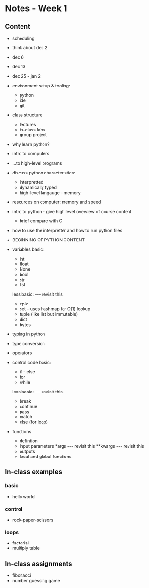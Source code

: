 # Notes - Week 1 

## Content

* scheduling

* think about dec 2

* dec 6 
* dec 13 
* dec 25 - jan 2

* environment setup & tooling: 
    * python
    * ide
    * git

* class structure
    * lectures
    * in-class labs
    * group project

* why learn python? 

* intro to computers

* ...to high-level programs

* discuss python characteristics: 
    * interpretted
    * dynamically typed
    * high-level langauge - memory

* resources on computer: memory and speed


* intro to python - give high level overview of course content
    * brief compare with C
* how to use the interpretter and how to run python files

* BEGINNING OF PYTHON CONTENT

* variables
    basic: 
    * int 
    * float
    * None
    * bool 
    * str 
    * list

    less basic:         --- revisit this 
    * cplx
    * set - uses hashmap for O(1) lookup
    * tuple (like list but immutable)
    * dict 
    * bytes

* typing in python
* type conversion

* operators

* control code 
    basic: 
    * if - else
    * for 
    * while 

    less basic:         --- revisit this
    * break
    * continue
    * pass
    * match 
    * else (for loop)

* functions
    * defintion 
    * input parameters 
        *args           --- revisit this 
        **kwargs        --- revisit this
    * outputs
    * local and global functions


## In-class examples

### basic 
* hello world

### control
* rock-paper-scissors

### loops
* factorial
* multiply table


## In-class assignments 

* fibonacci
* number guessing game
